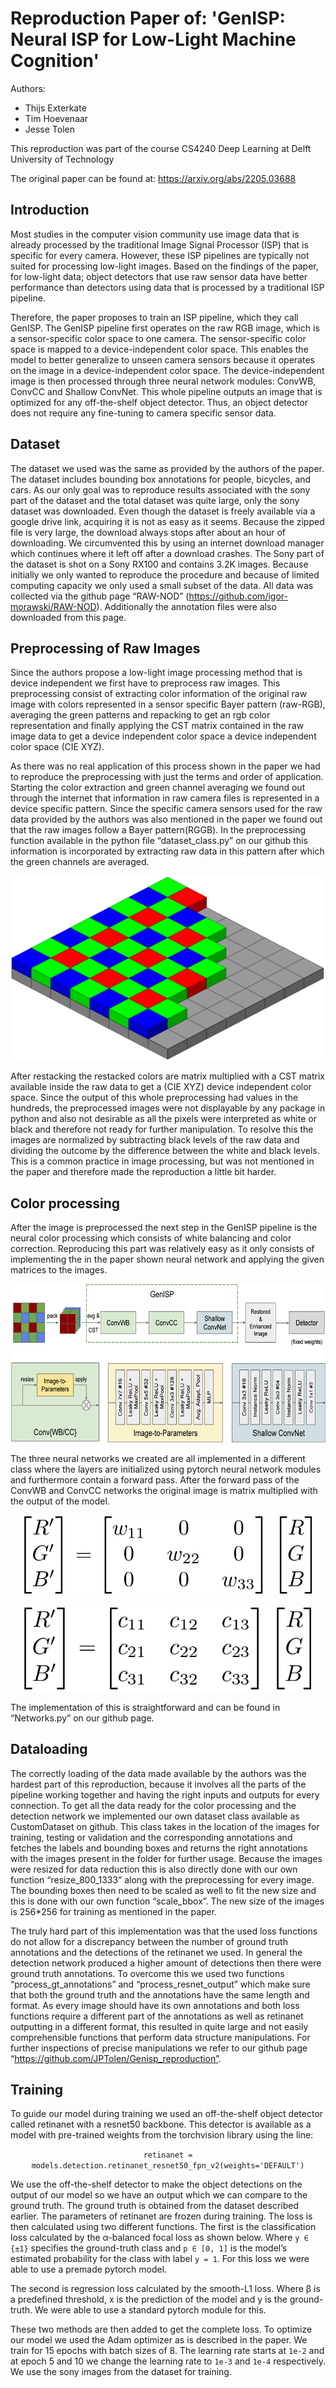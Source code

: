 # Reproduction Paper of: 'GenISP: Neural ISP for Low-Light Machine Cognition'

Authors: 
- Thijs Exterkate 
- Tim Hoevenaar
- Jesse Tolen

This reproduction was part of the course CS4240 Deep Learning at Delft University of Technology

The original paper can be found at: https://arxiv.org/abs/2205.03688

## Introduction

Most studies in the computer vision community use image data that is already processed by the traditional Image Signal Processor (ISP) that is specific for every camera. However, these ISP pipelines are typically not suited for processing low-light images. Based on the findings of the paper, for low-light data; object detectors that use raw sensor data have better performance than detectors using data that is processed by a traditional ISP pipeline.

Therefore, the paper proposes to train an ISP pipeline, which they call GenISP. The GenISP pipeline first operates on the raw RGB image, which is a sensor-specific color space to one camera. The sensor-specific color space is mapped to a device-independent color space. This enables the model to better generalize to unseen camera sensors because it operates on the image in a device-independent color space. The device-independent image is then processed through three neural network modules: ConvWB, ConvCC and Shallow ConvNet. This whole pipeline outputs an image that is optimized for any off-the-shelf object detector. Thus, an object detector does not require any fine-tuning to camera specific sensor data.

## Dataset
The dataset we used was the same as provided by the authors of the paper. The dataset includes bounding box annotations for people, bicycles, and cars. As our only goal was to reproduce results associated with the sony part of the dataset and the total dataset was quite large, only the sony dataset was downloaded. Even though the dataset is freely available via a google drive link, acquiring it is not as easy as it seems. Because the zipped file is very large, the download always stops after about an hour of downloading. We circumvented this by using an internet download manager which continues where it left off after a download crashes. The Sony part of the dataset is shot on a Sony RX100 and contains 3.2K images. Because initially we only wanted to reproduce the procedure and because of limited computing capacity we only used a small subset of the data. All data was collected via the github page “RAW-NOD” (https://github.com/igor-morawski/RAW-NOD). Additionally the annotation files were also downloaded from this page.

## Preprocessing of Raw Images
Since the authors propose a low-light image processing method that is device independent we first have to preprocess raw images. This preprocessing consist of extracting color information of the original raw image with colors represented in a sensor specific Bayer pattern (raw-RGB), averaging the green patterns  and repacking to get an rgb color representation and finally applying the CST matrix contained in the raw image data to get a device independent color space a device independent color space (CIE XYZ). 

As there was no real application of this process shown in the paper we had to reproduce the preprocessing with just the terms and order of application. Starting the color extraction and green channel averaging we found out through the internet that information in raw camera files is represented in a device specific pattern. Since the specific camera sensors used for the raw data provided by the authors was also mentioned in the paper we found out that the raw images follow a Bayer pattern(RGGB). In the preprocessing function available in the python file “dataset_class.py” on our github this information is incorporated by extracting raw data in this pattern after which the green channels are averaged. 

<p align="center">
  <img src="1024px-Bayer_pattern_on_sensor.svg.png" alt="alt text" width="524.4" height="294.8">
</p>
 
After restacking the restacked colors are matrix multiplied with a CST matrix available inside the raw data to get a (CIE XYZ) device independent color space. Since the output of this whole preprocessing had values in the hundreds, the preprocessed images were not displayable by any package in python and also not desirable as all the pixels were interpreted as white or black and therefore not ready for further manipulation. To resolve this the images are normalized by subtracting black levels of the raw data and dividing the outcome by the difference between the white and black levels. This is a common practice in image processing, but was not mentioned in the paper and therefore made the reproduction a little bit harder. 

## Color processing
After the image is preprocessed the next step in the GenISP pipeline is the neural color processing which consists of white balancing and color correction. Reproducing this part was relatively easy as it only consists of implementing the in the paper shown neural network and applying the given matrices to the images.

<p align="center">
  <img src="whole_pipeling.PNG" alt="alt text" width="637.6" height="254">
</p>

The three neural networks we created are all implemented in a different class where the layers are initialized using pytorch neural network modules and furthermore contain a forward pass. After the forward pass of the ConvWB and ConvCC networks the original image is matrix multiplied with the output of the model. 


<p align="center">
  <img src="white_balance.PNG" alt="alt text" width="465" height="127.6">
</p>
<p align="center">
  <img src="color_correction.PNG" alt="alt text" width="464.4" height="137.2">
</p>

The implementation of this is straightforward and can be found in “Networks.py” on our github page.

## Dataloading
The correctly loading of the data made available by the authors was the hardest part of this reproduction, because it involves all the parts of the pipeline working together and having the right inputs and outputs for every connection. To get all the data ready for the color processing and the detection network we implemented our own dataset class available as CustomDataset on github. This class takes in the location of the images for training, testing or validation and the corresponding annotations and fetches the labels and bounding boxes and returns the right annotations with the images present in the folder for further usage. Because the images were resized for data reduction this is also directly done with our own function “resize_800_1333” along with the preprocessing for every image. The bounding boxes then need to be scaled as well to fit the new size and this is done with our own function “scale_bbox”. The new size of the images is 256*256 for training as mentioned in the paper. 

The truly hard part of this implementation was that the used loss functions do not allow for a discrepancy between the number of ground truth annotations and the detections of the retinanet we used. In general the detection network produced a higher amount of detections then there were ground truth annotations. To overcome this we used two functions “process_gt_annotations” and “process_resnet_output” which make sure that both the ground truth and the annotations have the same length and format. As every image should have its own annotations and both loss functions require a different part of the annotations as well as retinanet outputting in a different format, this resulted in quite large and not easily comprehensible functions that perform data structure manipulations. For further inspections of precise manipulations we refer to our github page “https://github.com/JPTolen/Genisp_reproduction”.


## Training
To guide our model during training we used an off-the-shelf object detector called retinanet with a resnet50 backbone. This detector is available as a model with pre-trained weights from the torchvision library using the line:

<p align="center">
  <code>retinanet = models.detection.retinanet_resnet50_fpn_v2(weights='DEFAULT')</code>
</p>

We use the off-the-shelf detector to make the object detections on the output of our model so we have an output which we can compare to the ground truth. The ground truth is obtained from the dataset described earlier. The parameters of retinanet are frozen during training. The loss is then calculated using two different functions. The first is the classification loss calculated by the α-balanced focal loss as shown below. Where `y ∈ {±1}` specifies the ground-truth class and `p ∈ [0, 1]` is the model’s estimated probability for the class with label `y = 1`. For this loss we were able to use a premade pytorch model.

The second is regression loss calculated by the smooth-L1 loss. Where β is a predefined threshold, x is the prediction of the model and y is the ground-truth. We were able to use a standard pytorch module for this.

These two methods are then added to get the complete loss.
To optimize our model we used the Adam optimizer as is described in the paper. We train for 15 epochs with batch sizes of 8. The learning rate starts at `1e-2` and at epoch 5 and 10 we change the learning rate to `1e-3` and `1e-4` respectively. We use the sony images from the dataset for training.
